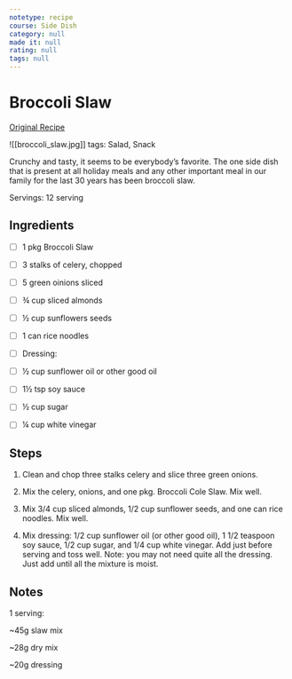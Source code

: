 ```yaml
---
notetype: recipe
course: Side Dish
category: null
made it: null
rating: null
tags: null
---
```

# Broccoli Slaw

[Original Recipe](https://www.101cookingfortwo.com/broccoli-slaw)

![[broccoli_slaw.jpg]]
tags: Salad, Snack

Crunchy and tasty, it seems to be everybody’s favorite. The one side dish that is present at all holiday meals and any other important meal in our family for the last 30 years has been broccoli slaw.

Servings: 12 serving

## Ingredients
- [ ] 1 pkg Broccoli Slaw- [ ] 3 stalks of celery, chopped- [ ] 5 green oinions sliced- [ ] ¾ cup sliced almonds- [ ] ½ cup sunflowers seeds- [ ] 1 can rice noodles- [ ] Dressing:- [ ] ½ cup sunflower oil or other good oil- [ ] 1½ tsp soy sauce- [ ] ½ cup sugar- [ ] ¼ cup white vinegar

## Steps
1) Clean and chop three stalks celery and slice three green onions.

2) Mix the celery, onions, and one pkg. Broccoli Cole Slaw. Mix well.

3) Mix 3/4 cup sliced almonds, 1/2 cup sunflower seeds, and one can rice noodles. Mix well.

4) Mix dressing: 1/2 cup sunflower oil (or other good oil), 1 1/2 teaspoon soy sauce, 1/2 cup sugar, and 1/4 cup white vinegar. Add just before serving and toss well. Note: you may not need quite all the dressing. Just add until all the mixture is moist.


## Notes
1 serving:

~45g slaw mix

~28g dry mix

~20g dressing

